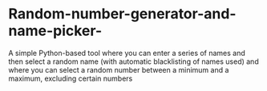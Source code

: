 # Random-number-generator-and-name-picker-
A simple Python-based tool where you can enter a series of names and then select a random name (with automatic blacklisting of names used) and where you can select a random number between a minimum and a maximum, excluding certain numbers
